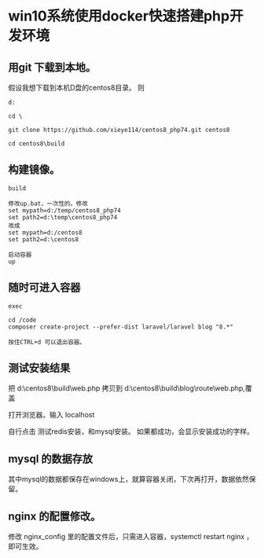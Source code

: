 # win10系统使用docker快速搭建php开发环境

## 用git 下载到本地。

假设我想下载到本机D盘的centos8目录。
则
~~~
d:

cd \

git clone https://github.com/xieye114/centos8_php74.git centos8

cd centos8\build
~~~

## 构建镜像。

~~~
build

修改up.bat，一次性的。修改 
set mypath=d:/temp/centos8_php74
set path2=d:\temp\centos8_php74
改成
set mypath=d:/centos8
set path2=d:\centos8

启动容器
up
~~~

## 随时可进入容器

~~~
exec

cd /code
composer create-project --prefer-dist laravel/laravel blog "8.*"

按住CTRL+d 可以退出容器。
~~~

## 测试安装结果
把 d:\centos8\build\web.php 拷贝到 d:\centos8\build\blog\route\web.php,覆盖

打开浏览器。输入 localhost

自行点击 测试redis安装，和mysql安装。
如果都成功，会显示安装成功的字样。

## mysql 的数据存放
其中mysql的数据都保存在windows上，就算容器关闭，下次再打开，数据依然保留。

## nginx 的配置修改。
修改 nginx_config 里的配置文件后，只需进入容器，systemctl restart nginx ，即可生效。







